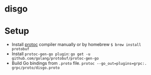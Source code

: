 # disgo

# Setup

 - Install [protoc](https://github.com/google/protobuf/releases) compiler manually or by homebrew `$ brew install protobuf`
 - Install `protoc-gen-go plugin`: `go get -u github.com/golang/protobuf/protoc-gen-go`
 - Build Go bindings from `.proto` file. `protoc --go_out=plugins=grpc:. grpc/proto/disgo.proto`